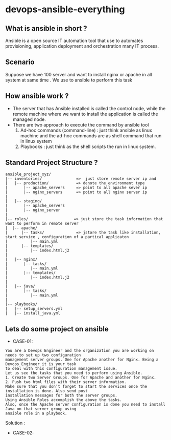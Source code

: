 # devops-ansible-everything

## What is ansible in short ? 
Ansible is a open source IT automation tool that use to automates provisioning, application deployment and orchestration many IT process.

## Scenario 
Suppose we have 100 server and want to install nginx or apache in all system at same time . We  use to ansible to perform this task

## How ansible work ?
- The server that has Ansible installed is called the control node, while the remote machine where we want to install the application is called the managed node.
- There are two approach to execute the command by ansible tool
  1) Ad-hoc commands (command-line) : just think ansible as linux machine and  the ad-hoc commands are as shell command that  run in linux system
  2) Playbooks : just think as the shell scripts the run in linux system.   

## Standard Project Structure ?
````git
ansible_project_xyz/
|-- inventories/               =>  just store remote server ip and 
|   |-- production/            => denote the environment type
|       |-- apache_servers     => point to all apache sever ip 
|       |-- nginx_servers      => point to all nginx server ip 
|
|   |-- staging/
|       |-- apache_servers
|       |-- nginx_server
|
|-- roles/                    => just store the task information that want to perform in remote server 
|  |-- apache/
|      |-- tasks/              => jstore the task like installation, start service , configuration of a partical applicaton 
|          |-- main.yml
|      |-- templates/
|          |-- index.html.j2
|
|   |-- nginx/
|       |-- tasks/
|          |-- main.yml
|       |-- templates/
|          |-- index.html.j2
|
|   |-- java/
|       |-- tasks/
|          |-- main.yml
|
|-- playbooks/
|   |-- setup_servers.yml
|   |-- install_java.yml 
````
## Lets do some  project on ansible 
- CASE-01:
```git
You are a Devops Engineer and the organization you are working on needs to set up two configuration
management server groups. One for Apache another for Nginx. Being a Devops Engineer it is your task
to deal with this configuration management issue.
Let us see the tasks that you need to perform using Ansible.
1. Create two Server Groups. One for Apache and another for Nginx.
2. Push two html files with their server information.
Make sure that you don’t forget to start the services once the installation is done. Also send post
installation messages for both the server groups.
Using Ansible Roles accomplish the above the tasks.
Also, once the Apache server configuration is done you need to install Java on that server group using
ansible role in a playbook.
````
Solution :
- CASE-02:

